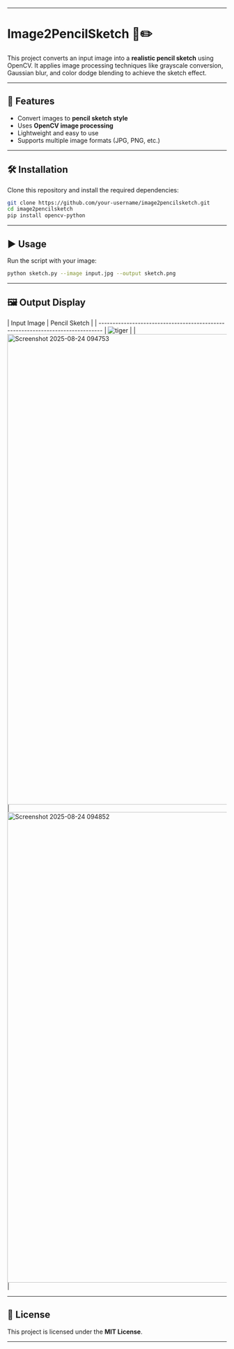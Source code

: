 

---

# Image2PencilSketch 🎨✏️

This project converts an input image into a **realistic pencil sketch** using OpenCV. It applies image processing techniques like grayscale conversion, Gaussian blur, and color dodge blending to achieve the sketch effect.

---

## 🚀 Features

* Convert images to **pencil sketch style**
* Uses **OpenCV image processing**
* Lightweight and easy to use
* Supports multiple image formats (JPG, PNG, etc.)

---

## 🛠️ Installation

Clone this repository and install the required dependencies:

```bash
git clone https://github.com/your-username/image2pencilsketch.git
cd image2pencilsketch
pip install opencv-python
```

---

## ▶️ Usage

Run the script with your image:

```bash
python sketch.py --image input.jpg --output sketch.png
```

---

## 🖼️ Output Display

| Input Image               |                    Pencil Sketch                  |
| ------------------------------------------------------------------------------- 
| ![tiger](https://github.com/user-attachments/assets/8f3f0400-b19d-4f52-83c3-6d20bd7bfe04) | |<img width="1920" height="1080" alt="Screenshot 2025-08-24 094753" src="https://github.com/user-attachments/assets/69c5326a-a658-440f-983e-e1c66862e922" />
 |<img width="1920" height="1080" alt="Screenshot 2025-08-24 094852" src="https://github.com/user-attachments/assets/c3ed1978-fb21-4153-8899-3594667aa5c9" /> |
 


---

## 📜 License

This project is licensed under the **MIT License**.



---


